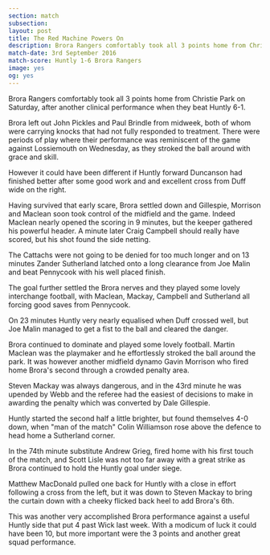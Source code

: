 ```yaml
---
section: match
subsection:
layout: post
title: The Red Machine Powers On
description: Brora Rangers comfortably took all 3 points home from Christie Park on Saturday, after another clinical performance when they beat Huntly 6-1. 
match-date: 3rd September 2016
match-score: Huntly 1-6 Brora Rangers
image: yes
og: yes
---
```

Brora Rangers comfortably took all 3 points home from Christie Park on Saturday, after another clinical performance when they beat Huntly 6-1. 

Brora left out John Pickles and Paul Brindle from midweek, both of whom were carrying knocks that had not fully responded to treatment. There were periods of play where their performance was reminiscent of the game against Lossiemouth on Wednesday, as they stroked the ball around with grace and skill. 

However it could have been different if Huntly forward Duncanson  had finished better after some good work and and excellent cross from Duff wide on the right. 

Having survived that early scare, Brora settled down and Gillespie, Morrison and Maclean soon took control of the midfield and the game. Indeed Maclean nearly opened the scoring in 9 minutes, but the keeper gathered his powerful header. A minute later Craig Campbell should really have scored, but his shot found the side netting. 

The Cattachs were not going to be denied for too much longer and on 13 minutes Zander Sutherland latched onto a long clearance from Joe Malin and beat Pennycook with his well placed finish. 

The goal further settled the Brora nerves and they played some lovely interchange football, with Maclean, Mackay, Campbell and Sutherland all forcing good saves from Pennycook.

On 23 minutes Huntly very nearly equalised when Duff crossed well, but Joe Malin managed to get a fist to the ball and cleared the danger. 

Brora continued to dominate and played some lovely football. Martin Maclean was the playmaker and he effortlessly stroked the ball around the park. It was however another midfield dynamo Gavin Morrison who fired home Brora's second through a crowded penalty area. 

Steven Mackay was always dangerous, and in the 43rd minute he was upended by Webb and the referee had the easiest of decisions to make in awarding the penalty which was converted by Dale Gillespie. 

Huntly started the second half a little brighter, but found themselves 4-0 down, when "man of the match" Colin Williamson rose above the defence to head home a Sutherland corner. 

In the 74th minute substitute Andrew Grieg, fired home with his first touch of the match, and Scott Lisle was not too far away with a great strike as Brora continued to hold the Huntly goal under siege. 

Matthew MacDonald pulled one back for Huntly with a close in effort following a cross from the left, but it was down to Steven Mackay to bring the curtain down with a cheeky flicked back heel to add Brora's 6th. 

This was another very accomplished Brora performance against a useful Huntly side that put 4 past Wick last week. With a modicum of luck it could have been 10, but more important were the 3 points and another great squad performance. 